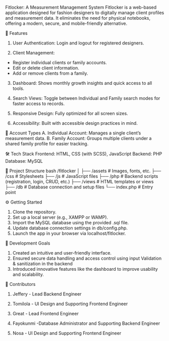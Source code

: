 Fitlocker: A Measurement Management System
Fitlocker is a web-based application designed for fashion designers to digitally manage client profiles and measurement data. It eliminates the need for physical notebooks, offering a modern, secure, and mobile-friendly alternative.

🚀 Features
1. User Authentication: Login and logout for registered designers.

2. Client Management:
- Register individual clients or family accounts.
- Edit or delete client information.
- Add or remove clients from a family.

3. Dashboard: Shows monthly growth insights and quick access to all tools.

4. Search Views: Toggle between Individual and Family search modes for faster access to records.

5. Responsive Design: Fully optimized for all screen sizes.

6. Accessibility: Built with accessible design practices in mind.


🔐 Account Types
A. Individual Account: Manages a single client’s measurement data.
B. Family Account: Groups multiple clients under a shared family profile for easier tracking.


🛠️ Tech Stack
Frontend: HTML, CSS (with SCSS), JavaScript
Backend: PHP
Database: MySQL


📁 Project Structure
bash
/fitlocker
│
├── /assets          # Images, fonts, etc.
├── /css             # Stylesheets
├── /js              # JavaScript files
├── /php             # Backend scripts (registration, login, CRUD, etc.)
├── /views           # HTML templates or views
├── /db              # Database connection and setup files
└── index.php       # Entry point


⚙️ Getting Started
1. Clone the repository.
2. Set up a local server (e.g., XAMPP or WAMP).
3. Import the MySQL database using the provided .sql file.
4. Update database connection settings in db/config.php.
5. Launch the app in your browser via localhost/fitlocker.


🌱 Development Goals
1. Created an intuitive and user-friendly interface.
2. Ensured secure data handling and access control using input Validation & sanitization in the backend
3. Introduced innovative features like the dashboard to improve usability and scalability.


👥 Contributors
1. Jeffery - Lead Backend Engineer

2. Tomilola - UI Design and Supporting Frontend Engineer

3. Great - Lead Frontend Engineer

4. Fayokunmi -Database Administrator and Supporting Backend Engineer

5. Nosa - UI Design and Supporting Frontend Engineer
